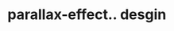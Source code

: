 # parallax-effect.. desgin                                                                                                                                                                                              
